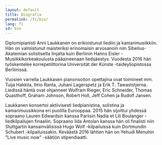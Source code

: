 ```yaml
---
layout: default
title: Biografia
permalink: /fi/bio/
lang: fi
id: bio
---
```


Diplomipianisti Anni Laukkanen on erikoistunut liediin ja kamarimusiikkiin. Hän on valmistunut maisteriksi erinomaisin arvosanoin niin Sibelius-Akatemian solistiselta linjalta kuin Berliinin Hanns Eisler -Musiikkikorkeakoulusta pääaineenaan liedsäestys. Vuodesta 2016 hän työskentelee korrepetiittorina Universität der Künste -taideyliopistossa Berliinissä.

Vuosien varrella Laukkasen pianonsoiton opettajina ovat toimineet mm. Tuija Hakkila, Ilmo Ranta, Juhani Lagerspetz ja Erik T. Tawaststjerna. Liedissä häntä ovat ohjanneet Wolfram Rieger, Eric Schneider, Thomas Quasthoff, Graham Johnson, Robert Holl, Jeff Cohen ja Rudolf Jansen. 

Laukkanen konsertoi aktiivisesti liedpianistina, solistina ja kamarimuusikkona eri puolilla Eurooppaa. 2015 hän sijoittui yhdessä sopraano Lauren Edwardsin kanssa Pariisin Nadia et Lili Boulanger -liedkilpailujen finaaliin. Sopraano Iida Antolan kanssa hän oli finalisti niin Stuttgartin kansainvälisissä Hugo Wolf -kilpailuissa kuin Dortmundin Schubert -kilpailuissakin. Keväästä 2016 lähtien hän on Yehudi Menuhin "Live music now" -säätiön stipendiaatti.  
